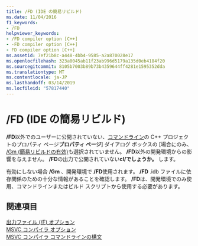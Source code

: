 ```yaml
---
title: /FD (IDE の簡易リビルド)
ms.date: 11/04/2016
f1_keywords:
- /FD
helpviewer_keywords:
- /FD compiler option [C++]
- -FD compiler option [C++]
- FD compiler option [C++]
ms.assetid: 7ef21b8c-a448-4bb4-9585-a2a870028e17
ms.openlocfilehash: 323a0045ab11f23ab996d5179a135d0eb4184f20
ms.sourcegitcommit: 8105b7003b89b73b4359644ff4281e1595352dda
ms.translationtype: MT
ms.contentlocale: ja-JP
ms.lasthandoff: 03/14/2019
ms.locfileid: "57817440"
---
```

# <a name="fd-ide-minimal-rebuild"></a>/FD (IDE の簡易リビルド)

**/FD**以外でのユーザーに公開されていない、[コマンドライン](command-line-property-pages.md)の C++ プロジェクトのプロパティ ページ**プロパティ ページ**] ダイアログ ボックスの [場合にのみ、 [/Gm (簡易リビルドの有効)](gm-enable-minimal-rebuild.md)も選択されていません。 **/FD**以外の開発環境からの影響を与えません。 **/FD**の出力で公開されていない**cl/でしょうか。** します。

有効にしない場合 **/Gm** 、開発環境で **/FD**使用されます。 **/FD** .idb ファイルに依存関係のための十分な情報があることを確認します。 **/FD**は、開発環境でのみ使用、コマンドラインまたはビルド スクリプトから使用する必要があります。

## <a name="see-also"></a>関連項目

[出力ファイル (/F) オプション](output-file-f-options.md)<br/>
[MSVC コンパイラ オプション](compiler-options.md)<br/>
[MSVC コンパイラ コマンドラインの構文](compiler-command-line-syntax.md)
